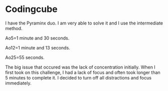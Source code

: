 # Codingcube

I have the Pyraminx duo. I am very able to solve it and I use the intermediate method.

Ao5=1 minute and 30 seconds.

Ao12=1 minute and 13 seconds.

Ao25=55 seconds.


The big issue that occured was the lack of concentration initially. When I first took on this challenge, I had a lack of focus and often took longer than 5 minutes to complete it. I decided to turn off all distractions and focus immediately.
